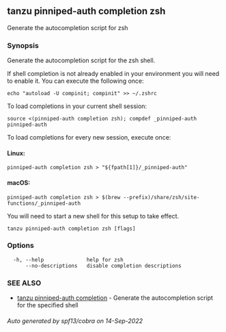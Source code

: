 ## tanzu pinniped-auth completion zsh

Generate the autocompletion script for zsh

### Synopsis

Generate the autocompletion script for the zsh shell.

If shell completion is not already enabled in your environment you will need
to enable it.  You can execute the following once:

	echo "autoload -U compinit; compinit" >> ~/.zshrc

To load completions in your current shell session:

	source <(pinniped-auth completion zsh); compdef _pinniped-auth pinniped-auth

To load completions for every new session, execute once:

#### Linux:

	pinniped-auth completion zsh > "${fpath[1]}/_pinniped-auth"

#### macOS:

	pinniped-auth completion zsh > $(brew --prefix)/share/zsh/site-functions/_pinniped-auth

You will need to start a new shell for this setup to take effect.


```
tanzu pinniped-auth completion zsh [flags]
```

### Options

```
  -h, --help              help for zsh
      --no-descriptions   disable completion descriptions
```

### SEE ALSO

* [tanzu pinniped-auth completion](tanzu_pinniped-auth_completion.md)	 - Generate the autocompletion script for the specified shell

###### Auto generated by spf13/cobra on 14-Sep-2022
